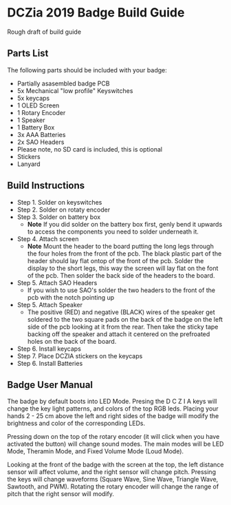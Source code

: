 # DCZia 2019 Badge Build Guide

Rough draft of build guide

## Parts List

The following parts should be included with your badge:

- Partially asasembled badge PCB
- 5x Mechanical "low profile" Keyswitches
- 5x keycaps
- 1 OLED Screen
- 1 Rotary Encoder
- 1 Speaker
- 1 Battery Box
- 3x AAA Batteries
- 2x SAO Headers
- Please note, no SD card is included, this is optional
- Stickers
- Lanyard

## Build Instructions

- Step 1. Solder on keyswitches
- Step 2. Solder on rotaty encoder
- Step 3. Solder on battery box
  - **Note** If you did solder on the battery box first, genly bend it upwards to access the components you need to solder underneath it.
- Step 4. Attach screen
  - **Note** Mount the header to the board putting the long legs through the four holes from the front of the pcb. The black plastic part of the header should lay flat ontop of the front of the pcb. Solder the display to the short legs, this way the screen will lay flat on the font of the pcb. Then solder the back side of the headers to the board.
- Step 5. Attach SAO Headers
  - If you wish to use SAO's solder the two headers to the front of the pcb with the notch pointing up
- Step 5. Attach Speaker
  - The positive (RED) and negative (BLACK) wires of the speaker get soldered to the two square pads on the back of the badge on the left side of the pcb looking at it from the rear. Then take the sticky tape backing off the speaker and attach it centered on the prefroated holes on the back of the board.
- Step 6. Install keycaps
- Step 7. Place DCZIA stickers on the keycaps
- Step 6. Install Batteries

## Badge User Manual

The badge by default boots into LED Mode. Presing the D C Z I A keys will change the key light patterns, and colors of the top RGB leds. Placing your hands 2 - 25 cm above the left and right sides of the badge will modify the brightness and color of the corresponding LEDs.

Pressing down on the top of the rotary encoder (it will click when you have activated the button) will change sound modes. The main modes will be LED Mode, Theramin Mode, and Fixed Volume Mode (Loud Mode). 

Looking at the front of the badge with the screen at the top, the left distance sensor will affect volume, and the right sensor will change pitch. Pressing the keys will change waveforms (Square Wave, Sine Wave, Triangle Wave, Sawtooth, and PWM). Rotating the rotary encoder will change the range of pitch that the right sensor will modify. 
